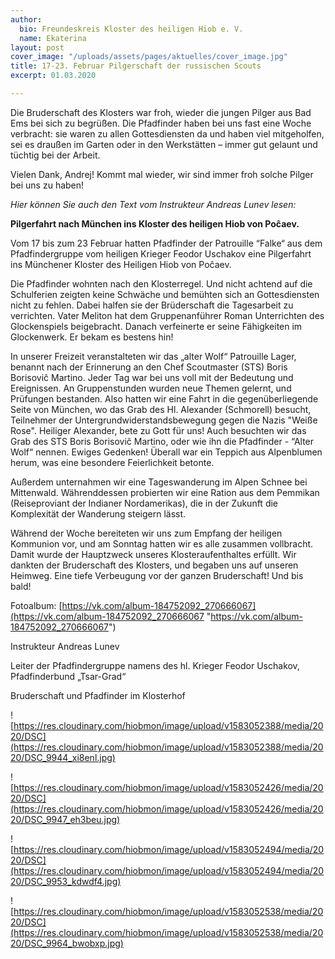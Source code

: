 ```yaml
---
author:
  bio: Freundeskreis Kloster des heiligen Hiob e. V.
  name: Ekaterina
layout: post
cover_image: "/uploads/assets/pages/aktuelles/cover_image.jpg"
title: 17-23. Februar Pilgerschaft der russischen Scouts
excerpt: 01.03.2020

---
```

Die Bruderschaft des Klosters war froh, wieder die jungen Pilger aus Bad Ems bei sich zu begrüßen. Die Pfadfinder haben bei uns fast eine Woche verbracht: sie waren zu allen Gottesdiensten da und haben viel mitgeholfen, sei es draußen im Garten oder in den Werkstätten – immer gut gelaunt und tüchtig bei der Arbeit.

Vielen Dank, Andrej! Kommt mal wieder, wir sind immer froh solche Pilger bei uns zu haben!

_Hier können Sie auch den Text vom Instrukteur Andreas Lunev lesen:_

**Pilgerfahrt nach München ins Kloster des heiligen Hiob von Poĉaev.**

Vom 17 bis zum 23 Februar hatten Pfadfinder der Patrouille “Falke“ aus dem Pfadfindergruppe vom heiligen Krieger Feodor Uschakov eine Pilgerfahrt ins Münchener Kloster des Heiligen Hiob von Poĉaev.

Die Pfadfinder wohnten nach den Klosterregel. Und nicht achtend auf die Schulferien zeigten keine Schwäche und bemühten sich an Gottesdiensten nicht zu fehlen. Dabei halfen sie der Brüderschaft die Tagesarbeit zu verrichten. Vater Meliton hat dem Gruppenanführer Roman Unterrichten des Glockenspiels beigebracht. Danach verfeinerte er seine Fähigkeiten im Glockenwerk. Er bekam es bestens hin!

In unserer Freizeit veranstalteten wir das „alter Wolf“ Patrouille Lager, benannt nach der Erinnerung an den Chef Scoutmaster (STS) Boris Borisoviĉ Martino. Jeder Tag war bei uns voll mit der Bedeutung und Ereignissen. An Gruppenstunden wurden neue Themen gelernt, und Prüfungen bestanden. Also hatten wir eine Fahrt in die gegenüberliegende Seite von München, wo das Grab des Hl. Alexander (Schmorell) besucht, Teilnehmer der Untergrundwiderstandsbewegung gegen die Nazis "Weiße Rose". Heiliger Alexander, bete zu Gott für uns! Auch besuchten wir das Grab des STS Boris Borisoviĉ Martino, oder wie ihn die Pfadfinder - “Alter Wolf“ nennen. Ewiges Gedenken! Überall war ein Teppich aus Alpenblumen herum, was eine besondere Feierlichkeit betonte.

Außerdem unternahmen wir eine Tageswanderung im Alpen Schnee bei Mittenwald. Währenddessen probierten wir eine Ration aus dem Pemmikan (Reiseproviant der Indianer Nordamerikas), die in der Zukunft die Komplexität der Wanderung steigern lässt.

Während der Woche bereiteten wir uns zum Empfang der heiligen Kommunion vor, und am Sonntag hatten wir es alle zusammen vollbracht. Damit wurde der Hauptzweck unseres Klosteraufenthaltes erfüllt. Wir dankten der Bruderschaft des Klosters, und begaben uns auf unseren Heimweg. Eine tiefe Verbeugung vor der ganzen Bruderschaft! Und bis bald!

Fotoalbum: [https://vk.com/album-184752092_270666067](https://vk.com/album-184752092_270666067 "https://vk.com/album-184752092_270666067")

Instrukteur Andreas Lunev

Leiter der Pfadfindergruppe namens des hl. Krieger Feodor Uschakov, Pfadfinderbund „Tsar-Grad“

Bruderschaft und Pfadfinder im Klosterhof

![https://res.cloudinary.com/hiobmon/image/upload/v1583052388/media/2020/DSC](https://res.cloudinary.com/hiobmon/image/upload/v1583052388/media/2020/DSC_9944_xi8enl.jpg)

![https://res.cloudinary.com/hiobmon/image/upload/v1583052426/media/2020/DSC](https://res.cloudinary.com/hiobmon/image/upload/v1583052426/media/2020/DSC_9947_eh3beu.jpg)

![https://res.cloudinary.com/hiobmon/image/upload/v1583052494/media/2020/DSC](https://res.cloudinary.com/hiobmon/image/upload/v1583052494/media/2020/DSC_9953_kdwdf4.jpg)

![https://res.cloudinary.com/hiobmon/image/upload/v1583052538/media/2020/DSC](https://res.cloudinary.com/hiobmon/image/upload/v1583052538/media/2020/DSC_9964_bwobxp.jpg)